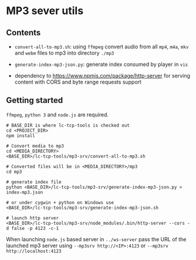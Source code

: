 MP3 sever utils
===============


Contents
--------

  - `convert-all-to-mp3.sh`: using `ffmpeg` convert audio from all
    `mp4`, `m4a`, `mkv` and `webm` files to mp3 into directory `./mp3`

  - `generate-index-mp3-json.py`: generate index consumed by player
    in `vis`

  - dependency to https://www.npmjs.com/package/http-server for
    serving content with CORS and byte range requests support


Getting started
---------------

`ffmpeg`, `python 3` and `node.js` are required.

```
# BASE_DIR is where lc-tcp-tools is checked out
cd <PROJECT_DIR>
npm install

# Convert media to mp3
cd <MEDIA_DIRECTORY>
<BASE_DIR>/lc-tcp-tools/mp3-srv/convert-all-to-mp3.sh

# Converted files will be in <MEDIA_DIRECTORY>/mp3
cd mp3

# generate index file
python <BASE_DIR>/lc-tcp-tools/mp3-srv/generate-index-mp3-json.py > index-mp3.json

# or under cygwin + python on Windows use
<BASE_DIR>/lc-tcp-tools/mp3-srv/generate-index-mp3-json.sh

# launch http server
<BASE_DIR>/lc-tcp-tools/mp3-srv/node_modules/.bin/http-server --cors -d false -p 4123 -c-1
```

When launching `node.js` based server in  `../ws-server` pass the URL of the
launched mp3 server using `--mp3srv http://<IP>:4123` or `--mp3srv http://localhost:4123`


